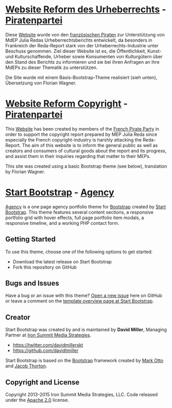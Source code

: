 # [Website Reform des Urheberrechts](https://www.reformcopyright.eu) - [Piratenpartei](https://www.piratenpartei.de/)

Diese [Website](https://github.com/PartiPirate/Copyright-teamreda) wurde von den [französischen Piraten](https://www.partipirate.org/) zur Unterstützung von MdEP Julia Redas Urheberrechtsberichts entwickelt, da besonders in Frankreich der Reda-Report stark von der Urheberrechts-Industrie unter Beschuss genommen.
Ziel dieser Website ist es, die Öffentlichkeit, Kunst- und Kulturschaffende, Urheber sowie Konsumenten von Kulturgütern über den Stand des Berichts zu informieren und sie bei ihren Anfragen an ihre MdEPs zu dieser Thematik zu unterstützen.


Die Site wurde mit einem Basis-Bootstrap-Theme realisiert (sieh unten), Übersetzung von Florian Wagner.


# [Website Reform Copyright](https://www.reformcopyright.eu/index_en.html) - [Piratenpartei](https://www.piratenpartei.de/)

This [Website](https://github.com/PartiPirate/Copyright-teamreda) has been created by members of the [French Pirate Party](https://www.partipirate.org/) in order to support the copyright report prepared by MEP Julia Reda since especially the French copyright-industry is harshly attacking the Reda-Report.
The aim of this website is to inform the general public as well as creators and consumers of cultural goods about the report and its progress, and assist them in their inquiries regarding that matter to their MEPs. 


This site was created using a basic Bootstrap theme (see below), translation by Florian Wagner.

# [Start Bootstrap](http://startbootstrap.com/) - [Agency](http://startbootstrap.com/template-overviews/agency/)

[Agency](http://startbootstrap.com/template-overviews/agency/) is a one page agency portfolio theme for [Bootstrap](http://getbootstrap.com/) created by [Start Bootstrap](http://startbootstrap.com/). This theme features several content sections, a responsive portfolio grid with hover effects, full page portfolio item modals, a responsive timeline, and a working PHP contact form.

## Getting Started

To use this theme, choose one of the following options to get started:
* Download the latest release on Start Bootstrap
* Fork this repository on GitHub

## Bugs and Issues

Have a bug or an issue with this theme? [Open a new issue](https://github.com/IronSummitMedia/startbootstrap-agency/issues) here on GitHub or leave a comment on the [template overview page at Start Bootstrap](http://startbootstrap.com/template-overviews/agency/).

## Creator

Start Bootstrap was created by and is maintained by **David Miller**, Managing Partner at [Iron Summit Media Strategies](http://www.ironsummitmedia.com/).

* https://twitter.com/davidmillerskt
* https://github.com/davidtmiller

Start Bootstrap is based on the [Bootstrap](http://getbootstrap.com/) framework created by [Mark Otto](https://twitter.com/mdo) and [Jacob Thorton](https://twitter.com/fat).

## Copyright and License

Copyright 2013-2015 Iron Summit Media Strategies, LLC. Code released under the [Apache 2.0](https://github.com/IronSummitMedia/startbootstrap-agency/blob/gh-pages/LICENSE) license.
